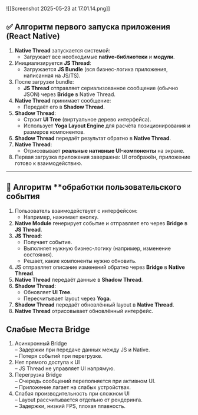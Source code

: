 
![[Screenshot 2025-05-23 at 17.01.14.png]]
## ✅ Алгоритм **первого запуска приложения** (React Native)

1. **Native Thread** запускается системой:
    - Загружает все необходимые **native-библиотеки** и **модули**.
2. Инициализируется **JS Thread**:
    - Загружается **JS Bundle** (вся бизнес-логика приложения, написанная на JS/TS).
3. После загрузки bundle:
    - **JS Thread** отправляет сериализованное сообщение (обычно JSON) через **Bridge** в Native Thread.
4. **Native Thread** принимает сообщение:
    - Передаёт его в **Shadow Thread**.
5. **Shadow Thread**:
    - Строит **UI Tree** (виртуальное дерево интерфейса).
    - Использует **Yoga Layout Engine** для расчёта позиционирования и размеров компонентов.
6. **Shadow Thread** передаёт результат обратно в **Native Thread**.
7. **Native Thread**:
    - Отрисовывает **реальные нативные UI-компоненты** на экране.
8. Первая загрузка приложения завершена: UI отображён, приложение готово к взаимодействию.
    

---

## 🔁 Алгоритм **обработки пользовательского события

1. Пользователь взаимодействует с интерфейсом:
    - Например, нажимает кнопку.
2. **Native Module** генерирует событие и отправляет его через **Bridge** в **JS Thread**.
3. **JS Thread**:
    - Получает событие.
    - Выполняет нужную бизнес-логику (например, изменение состояния).
    - Решает, какие компоненты нужно обновить.
4. JS отправляет описание изменений обратно через **Bridge** в **Native Thread**.
5. **Native Thread** передаёт данные в **Shadow Thread**.
6. **Shadow Thread**:
    - Обновляет **UI Tree**.
    - Пересчитывает layout через **Yoga**.
7. **Shadow Thread** передаёт обновлённый layout в **Native Thread**.
8. **Native Thread** отрисовывает обновлённый интерфейс.


## Слабые Места Bridge

1. Асинхронный Bridge  
    – Задержки при передаче данных между JS и Native.  
    – Потеря событий при перегрузке.  
2. Нет прямого доступа к UI  
    – JS Thread не управляет UI напрямую.  
3. Перегрузка Bridge  
    – Очередь сообщений переполняется при активном UI.  
    – Приложение лагает на слабых устройствах.    
4. Слабая производительность при сложном UI  
    – Layout рассчитывается отдельно от рендеринга.  
    – Задержки, низкий FPS, плохая плавность.

